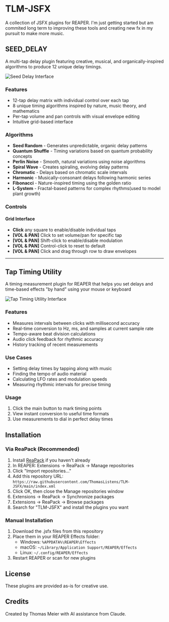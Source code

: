 # TLM-JSFX

A collection of JSFX plugins for REAPER. I'm just getting started but am commited long term to improving these tools and creating new fx in my pursuit to make more music. 

## SEED_DELAY

A multi-tap delay plugin featuring creative, musical, and organically-inspired algorithms to produce 12 unique delay timings.

![Seed Delay Interface](https://i.imgur.com/kbfxQ4Y.png)

### Features

- 12-tap delay matrix with individual control over each tap
- 8 unique timing algorithms inspired by nature, music theory, and mathematics
- Per-tap volume and pan controls with visual envelope editing
- Intuitive grid-based interface

### Algorithms

- **Seed Random** - Generates unpredictable, organic delay patterns
- **Quantum Shuffle** - Timing variations based on quantum probability concepts
- **Perlin Noise** - Smooth, natural variations using noise algorithms
- **Spiral Wave** - Creates spiraling, evolving delay patterns
- **Chromatic** - Delays based on chromatic scale intervals
- **Harmonic** - Musically-consonant delays following harmonic series
- **Fibonacci** - Nature-inspired timing using the golden ratio
- **L-System** - Fractal-based patterns for complex rhythms(used to model plant growth)

### Controls

#### Grid Interface
- **Click** any square to enable/disable individual taps
- **[VOL & PAN]** Click to set volume/pan for specific tap
- **[VOL & PAN]** Shift-click to enable/disable modulation
- **[VOL & PAN]** Control-click to reset to default
- **[VOL & PAN]** Click and drag through row to draw envelopes

---

## Tap Timing Utility

A timing measurement plugin for REAPER that helps you set delays and time-based effects "by hand" using your mouse or keyboard

![Tap Timing Utility Interface](https://i.imgur.com/xSkC0bt.png)

### Features

- Measures intervals between clicks with millisecond accuracy
- Real-time conversion to Hz, ms, and samples at current sample rate
- Tempo-aware beat division calculations
- Audio click feedback for rhythmic accuracy
- History tracking of recent measurements

### Use Cases

- Setting delay times by tapping along with music
- Finding the tempo of audio material
- Calculating LFO rates and modulation speeds
- Measuring rhythmic intervals for precise timing

### Usage

1. Click the main button to mark timing points
2. View instant conversion to useful time formats
3. Use measurements to dial in perfect delay times

## Installation

### Via ReaPack (Recommended)
1. Install [ReaPack](https://reapack.com/) if you haven't already
2. In REAPER: Extensions → ReaPack → Manage repositories
3. Click "Import repositories..."
4. Add this repository URL: `https://raw.githubusercontent.com/ThomasListens/TLM-JSFX/main/index.xml`
5. Click OK, then close the Manage repositories window
6. Extensions → ReaPack → Synchronize packages
7. Extensions → ReaPack → Browse packages
8. Search for "TLM-JSFX" and install the plugins you want

### Manual Installation
1. Download the .jsfx files from this repository
2. Place them in your REAPER Effects folder:
   - Windows: `%APPDATA%\REAPER\Effects`
   - macOS: `~/Library/Application Support/REAPER/Effects`
   - Linux: `~/.config/REAPER/Effects`
3. Restart REAPER or scan for new plugins

## License

These plugins are provided as-is for creative use.

## Credits

Created by Thomas Meier with AI assistance from Claude.
